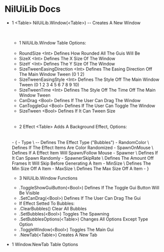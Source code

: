 # NilUiLib Docs


- 1 \<Table\> NilUiLib.Window(\<Table\>) -- Creates A New Window
  <br/>
  <br/>
  <br/>
  * 1 NilUiLib.Window Table Options:
  <br/>
  
  - RoundSize \<Int\>  Defines How Rounded All The Guis Will Be
  - SizeX \<Int\>  Defines The X Size Of The Window
  - SizeY \<Int\>  Defines The Y Size Of The Window
  - SizeTweenEasingDirection \<Int\>  Defines The Easing Direction Off The Main Window Tween (0 1 2)
  - SizeTweenEasingStyle \<Int\>  Defines The Style Off The Main Window Tween (0 1 2 3 4 5 6 7 8 9 10)
  - SizeTweenTime \<Int\>  Defines The Style Off The Time Off The Main Window Tween
  - CanDrag \<Bool\>  Defines If The User Can Drag The Window
  - CanToggleGui \<Bool\>  Defines If The User Can Toggle The Window
  - SizeTween \<Bool\>  Defines If It Can Tween Size
  <br/>
  <br/>

  
  * 2 Effect \<Table\> Adds A Background Effect, Options:
  <br/>
  <br/>
  - {
  - Type \<String\> -- Defines The Effect Type ("Bubbles")
  - RandomColor \<Bool\>  Defines If The Effect Items Are Color Randomized
  - SpawnOnMouse \<Bool\>  Defines If A Effect Item Will Spawn/Follow Mouse
  - Spawner \<Bool\>  Defines If It Can Spawn Randomly
  - SpawnerSkipRate \<Int\>  Defines The Amount Off Frames It Will Skip Before Generating A Item 
  - MinSize \<Int\>  Defines The Min Size Off A Item
  - MaxSize \<Int\>  Defines The Max Size Off A Item
  - }
  <br/>
  
  * 3 NilUiLib.Window Functions
  - .ToggleShowGuiButton(\<Bool\>)  Defines If The Toggle Gui Button Will Be Visible
  - .SetCanDrag(\<Bool\>)  Defines If The User Can Drag The Gui
  - If Effect Setted To Bubbles: 
  - .ClearBubbles()  Clear All Bubbles
  - .SetBubbles(\<Bool\>)  Toggles The Spawning
  - .SetBubblesOptions(\<Table\>)  Changes All Options Except Type Option
  - .ToggleWindow(\<Bool\>)  Toggles The Main Gui
  - .NewTab(\<Table\>)  Creates A New Tab

- 1 Window.NewTab Table Options
  
